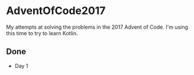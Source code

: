 # AdventOfCode2017

My attempts at solving the problems in the 2017 Advent of Code. I'm using this time to try to learn Kotlin.

## Done
* Day 1
